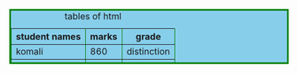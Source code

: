 
<body>
<table border = 3 cell padding = 5 cellspacing = 5  bordercolor = "green"  bgcolor  =  "skyblue" height=100 width=150 >
<caption>tables of html</caption>
<tr>
<th>student names</th>
<th>marks</th>
<th>grade</th>
</tr>
<tr>
<td>komali</td>
<td>860</td>
<td>distinction</td>
</tr>
<tr>
<td rowspan = 2>komali</td>
<td>860</td>
<td>distinction</td>
</tr>
<tr>
<td>690</td>
<td>firstclass</td>
</tr>
<tr>
<td colspan = 1>komali</td>
<td>690</td>
</tr>
</body>
</html>
